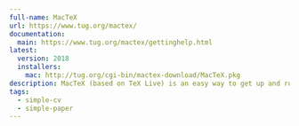 ```yaml
---
full-name: MacTeX
url: https://www.tug.org/mactex/
documentation:
  main: https://www.tug.org/mactex/gettinghelp.html
latest:
  version: 2018
  installers:
    mac: http://tug.org/cgi-bin/mactex-download/MacTeX.pkg
description: MacTeX (based on TeX Live) is an easy way to get up and running with the TeX document production system.
tags:
  - simple-cv
  - simple-paper
---
```

